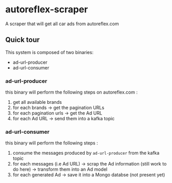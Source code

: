 # autoreflex-scraper

A scraper that will get all car ads from autoreflex.com

## Quick tour

This system is composed of two binaries:
- ad-url-producer
- ad-url-consumer

### ad-url-producer

this binary will perform the following steps on autoreflex.com :

1. get all available brands
2. for each brands -> get the pagination URLs 
3. for each pagination urls -> get the Ad URL
4. for each Ad URL -> send them into a kafka topic

### ad-url-consumer

this binary will perform the following steps :

1. consume the messages produced by `ad-url-producer` from the kafka topic
2. for each messages (i.e Ad URL) -> scrap the Ad information (still work to do here) -> transform them into an Ad model
3. for each generated Ad -> save it into a Mongo databse (not present yet)
